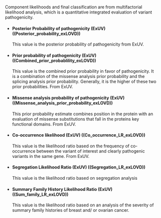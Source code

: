 Component likelihoods and final classification are from multifactorial likelihood analysis, which is a quantitative integrated evaluation of variant pathogenicity.
* #### Posterior Probability of pathogenicity \(ExUV\) ((Posterior_probability_exLOVD))
    This value is the posterior probability of pathogenicity from ExUV.
* #### Prior probability of pathogenicity \(ExUV\) ((Combined_prior_probablility_exLOVD))
    This value is the combined prior probability in favor of pathogenicity. It is a combination of the missense analysis prior probability and the splicing analysis prior probability. Generally, it is the higher of these two prior probabilities. From ExUV.
* #### Missense analysis probability of pathogenicity \(ExUV\) ((Missense_analysis_prior_probability_exLOVD))
    This prior probability estimate combines position in the protein with an evaluation of missense substitutions that fall in the proteins key functional domains. From ExUV.
* #### Co-occurrence likelihood \(ExUV\) ((Co_occurrence_LR_exLOVD))
    This value is the likelihood ratio based on the frequency of co-occurrence between the variant of interest and clearly pathogenic variants in the same gene. From ExUV.
* #### Segregation Likelihood Ratio \(ExUV\) ((Segregation_LR_exLOVD))
    This value is the likelihood ratio based on segregation analysis
* #### Summary Family History Likelihood Ratio \(ExUV\) ((Sum_family_LR_exLOVD))
    This value is the likelihood ratio based on an analysis of the severity of summary family histories of breast and/ or ovarian cancer.
